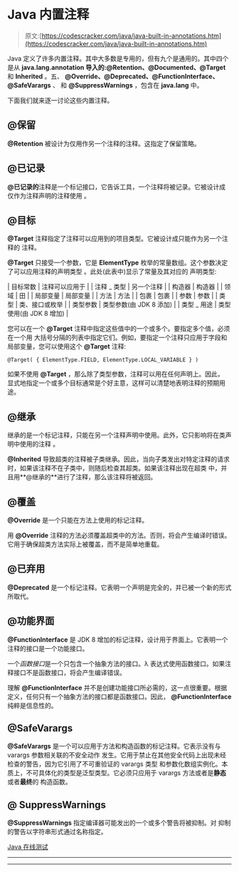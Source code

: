 # Java 内置注释

> 原文:[https://codescracker.com/java/java-built-in-annotations.htm](https://codescracker.com/java/java-built-in-annotations.htm)

Java 定义了许多内置注释。其中大多数是专用的，但有九个是通用的。其中四个是从 **java.lang.annotation 导入的:@Retention、@Documented、@Target** 和 **Inherited** 。五、 **@Override、@Deprecated、@FunctionInterface、@SafeVarargs** 、 和 **@SuppressWarnings** ，包含在 **java.lang** 中。

下面我们就来逐一讨论这些内置注释。

## @保留

**@Retention** 被设计为仅用作另一个注释的注释。这指定了保留策略。

## @已记录

**@已记录的**注释是一个标记接口，它告诉工具，一个注释将被记录。它被设计成仅作为注释声明的注释使用 。

## @目标

**@Target** 注释指定了注释可以应用到的项目类型。它被设计成只能作为另一个注释的 注释。

**@Target** 只接受一个参数，它是 **ElementType** 枚举的常量数组。这个参数决定了可以应用注释的声明类型 。此处(此表中)显示了常量及其对应的 声明类型:

| 目标常数 | 注释可以应用于 |
| 注释 _ 类型 | 另一个注释 |
| 构造器 | 构造器 |
| 领域 | 田 |
| 局部变量 | 局部变量 |
| 方法 | 方法 |
| 包裹 | 包裹 |
| 参数 | 参数 |
| 类型 | 类、接口或枚举 |
| 类型参数 | 类型参数(由 JDK 8 添加) |
| 类型 _ 用途 | 类型使用(由 JDK 8 增加) |

您可以在一个 **@Target** 注释中指定这些值中的一个或多个。要指定多个值，必须在一个用 大括号分隔的列表中指定它们。例如，要指定一个注释只应用于字段和局部变量，您可以使用这个 **@Target** 注释:

```
@Target( { ElementType.FIELD, ElementType.LOCAL_VARIABLE } )
```

如果不使用 **@Target** ，那么除了类型参数，注释可以用在任何声明上。因此， 显式地指定一个或多个目标通常是个好主意，这样可以清楚地表明注释的预期用途。

## @继承

继承的是一个标记注释，只能在另一个注释声明中使用。此外，它只影响将在类声明中使用的注释 。

**@Inherited** 导致超类的注释被子类继承。因此，当向子类发出对特定注释的请求 时，如果该注释不在子类中，则随后检查其超类。如果该注释出现在超类 中，并且用**@继承的**进行了注释，那么该注释将被返回。

## @覆盖

**@Override** 是一个只能在方法上使用的标记注释。

用 **@Override** 注释的方法必须覆盖超类中的方法。否则，将会产生编译时错误。 它用于确保超类方法实际上被覆盖，而不是简单地重载。

## @已弃用

**@Deprecated** 是一个标记注释。它表明一个声明是完全的，并已被一个新的形式所取代。

## @功能界面

**@FunctionInterface** 是 JDK 8 增加的标记注释，设计用于界面上。它表明一个 注释的接口是一个功能接口。

一个*函数接口*是一个只包含一个抽象方法的接口。λ 表达式使用函数接口。如果注释接口不是函数接口，将会产生编译错误。

理解 **@FunctionInterface** 并不是创建功能接口所必需的，这一点很重要。根据定义，任何只有一个抽象方法的接口都是函数接口。因此， **@FunctionInterface** 纯粹是信息性的。

## @SafeVarargs

**@SafeVarargs** 是一个可以应用于方法和构造函数的标记注释。它表示没有与 varargs 参数相关联的不安全动作 发生。它用于禁止在其他安全代码上出现未经检查的警告，因为它引用了不可重验证的 varargs 类型 和参数化数组实例化。本质上，不可具体化的类型是泛型类型。它必须只应用于 varargs 方法或者是**静态**或者**最终**的 构造函数。

## @ SuppressWarnings

**@SuppressWarnings** 指定编译器可能发出的一个或多个警告将被抑制。对 抑制的警告以字符串形式通过名称指定。

[Java 在线测试](/exam/showtest.php?subid=1)

* * *

* * *